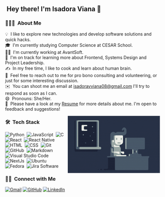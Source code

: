 ## &nbsp;Hey there! I'm Isadora Viana 👋

### 👨🏻‍💻 &nbsp;About Me

💡 &nbsp;I like to explore new technologies and develop software solutions and quick hacks.\
🎓 &nbsp;I'm currently studying Computer Science at CESAR School.\
👩‍💼 &nbsp;I'm currently working at AvantSoft.\
🌱 &nbsp;I'm on track for learning more about Frontend, Systems Design and Project Leadership.\
✍️ &nbsp;In my free time, I like to cook and learn about human brain.\
💬 &nbsp;Feel free to reach out to me for pro bono consulting and volunteering, or just for some interesting discussion.\
✉️ &nbsp;You can shoot me an email at isadoravviana08@gmail.com I'll try to respond as soon as I can.\
😄 &nbsp;Pronouns: She/Her.\
📄 &nbsp;Please have a look at my [Resume](https://drive.google.com/drive/folders/1dCrFIsq4zrUkKm9KjOaowBQs_5FV7yB5?usp=drive_link) for more details about me. I'm open to feedback and suggestions!

<img alt="Night Coding" src="https://raw.githubusercontent.com/AVS1508/AVS1508/master/assets/Night-Coding.gif" align="right"/>

### 🛠 &nbsp;Tech Stack

![Python](https://img.shields.io/badge/-Python-05122A?style=flat&logo=python)&nbsp;
![JavaScript](https://img.shields.io/badge/-JavaScript-05122A?style=flat&logo=javascript)&nbsp;
![C](https://img.shields.io/badge/-C-05122A?style=flat&logo=C&logoColor=A8B9CC)&nbsp;
![React](https://img.shields.io/badge/-React-05122A?style=flat&logo=react)&nbsp;
![React Native](https://img.shields.io/badge/-React%20Native-05122A?style=flat&logo=react)&nbsp;
![HTML](https://img.shields.io/badge/-HTML-05122A?style=flat&logo=HTML5)&nbsp;
![CSS](https://img.shields.io/badge/-CSS-05122A?style=flat&logo=CSS3&logoColor=1572B6)&nbsp;
![Git](https://img.shields.io/badge/-Git-05122A?style=flat&logo=git)&nbsp;
![GitHub](https://img.shields.io/badge/-GitHub-05122A?style=flat&logo=github)&nbsp;
![Markdown](https://img.shields.io/badge/-Markdown-05122A?style=flat&logo=markdown)
![Visual Studio Code](https://img.shields.io/badge/-Visual%20Studio%20Code-05122A?style=flat&logo=visual-studio-code&logoColor=007ACC)&nbsp;
![NextJs](https://img.shields.io/badge/-NextJs-05122A?style=flat&logo=next.js&logoColor=007ACC)&nbsp;
![Ubuntu](https://img.shields.io/badge/-Ubuntu-05122A?style=flat&logo=ubuntu&logoColor=007ACC)&nbsp;
![Fedora](https://img.shields.io/badge/-Fedora-05122A?style=flat&logo=fedora&logoColor=007ACC)&nbsp;
![Jira Software](https://img.shields.io/badge/-Jira%20Software-05122A?style=flat&logo=jira&logoColor=007ACC)&nbsp;

### 🤝🏻 &nbsp;Connect with Me

<a href="mailto:isadoravviana08@gmail.com"><img img src="https://img.shields.io/badge/gmail-%23EA4335.svg?style=plastic&logo=gmail&logoColor=white" alt="Gmail"/></a>
<a href="https://github.com/IsaVV"><img src="https://img.shields.io/badge/github-%23181717.svg?style=plastic&logo=github&logoColor=white" alt="GitHub"/></a>
<a href="https://www.linkedin.com/in/isadora-viana/"><img src="https://img.shields.io/badge/linkedin-%230A66C2.svg?style=plastic&logo=linkedin&logoColor=white" alt="LinkedIn"/></a>
